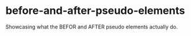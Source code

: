 # before-and-after-pseudo-elements
Showcasing what the BEFOR and AFTER pseudo elements actually do.
